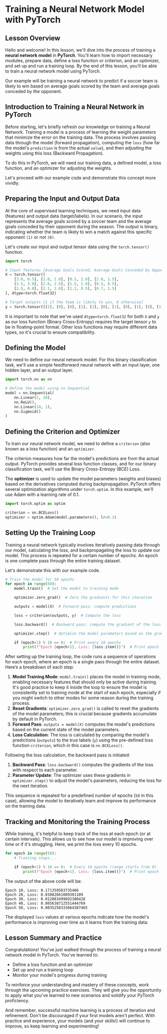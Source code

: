 # Training a Neural Network Model with PyTorch

## Lesson Overview
Hello and welcome! In this lesson, we'll dive into the process of training a **neural network model** in **PyTorch**. You'll learn how to import necessary modules, prepare data, define a loss function or criterion, and an optimizer, and set up and run a training loop. By the end of this lesson, you’ll be able to train a neural network model using PyTorch.

Our example will be training a neural network to predict if a soccer team is likely to win based on average goals scored by the team and average goals conceded by the opponent.

## Introduction to Training a Neural Network in PyTorch
Before starting, let's briefly refresh our knowledge on training a Neural Network. Training a model is a process of learning the weight parameters that minimize the error on the training data. The process involves passing data through the model (forward propagation), computing the `loss` (how far the model's `prediction` is from the actual `value`), and then adjusting the weights using this loss (Backward Propagation).

To do this in PyTorch, we will need our training data, a defined model, a loss function, and an optimizer for adjusting the weights.

Let's proceed with our example code and demonstrate this concept more vividly.

## Preparing the Input and Output Data
At the core of supervised learning techniques, we need input data (features) and output data (target/labels). In our scenario, the input represents the average goals scored by a soccer team and the average goals conceded by their opponent during the season. The output is binary, indicating whether the team is likely to win a match against this specific opponent `(1)` or not `(0)`.

Let's create our input and output tensor data using the `torch.tensor()` function.

```Python
import torch

# Input features [Average Goals Scored, Average Goals Conceded by Opponent]
X = torch.tensor([
    [3.0, 0.5], [1.0, 1.0], [0.5, 2.0], [2.0, 1.5],
    [3.5, 3.0], [2.0, 2.5], [1.5, 1.0], [0.5, 0.5],
    [2.5, 0.8], [2.1, 2.0], [1.2, 0.5], [0.7, 1.5]
], dtype=torch.float32)

# Target outputs [1 if the team is likely to win, 0 otherwise]
y = torch.tensor([[1], [0], [0], [1], [1], [0], [1], [0], [1], [0], [1], [0]], dtype=torch.float32)
```

It is important to note that we've used `dtype=torch.float32` for both `X` and `y` as our loss function (Binary Cross-Entropy) requires the target tensor `y` to be in floating-point format. Other loss functions may require different data types, so it's crucial to ensure compatibility.

## Defining the Model
We need to define our neural network model. For this binary classification task, we'll use a simple feedforward neural network with an input layer, one hidden layer, and an output layer.

```Python
import torch.nn as nn

# Define the model using nn.Sequential
model = nn.Sequential(
    nn.Linear(2, 10),
    nn.ReLU(),
    nn.Linear(10, 1),
    nn.Sigmoid()
)
```

## Defining the Criterion and Optimizer
To train our neural network model, we need to define a `criterion` (also known as a loss function) and an `optimizer`.

The criterion measures how far the model's predictions are from the actual output. PyTorch provides several loss function classes, and for our binary classification task, we'll use the Binary Cross-Entropy (BCE) Loss.

The **optimizer** is used to update the model parameters (weights and biases) based on the derivatives computed during backpropagation. PyTorch offers several optimization algorithms under `torch.optim`. In this example, we'll use Adam with a learning rate of 0.1.

```Python
import torch.optim as optim

criterion = nn.BCELoss()
optimizer = optim.Adam(model.parameters(), lr=0.1)
```

## Setting Up the Training Loop
Training a neural network typically involves iteratively passing data through our model, calculating the loss, and backpropagating the loss to update our model. This process is repeated for a certain number of epochs. An epoch is one complete pass through the entire training dataset.

Let's demonstrate this with our example code.

```Python
# Train the model for 50 epochs
for epoch in range(50):
    model.train()  # Set the model to training mode

    optimizer.zero_grad()  # Zero the gradients for this iteration

    outputs = model(X)  # Forward pass: compute predictions

    loss = criterion(outputs, y)  # Compute the loss

    loss.backward()  # Backward pass: compute the gradient of the loss

    optimizer.step()  # Optimize the model parameters based on the gradients

    if (epoch+1) % 10 == 0:  # Print every 10 epochs
        print(f"Epoch {epoch+1}, Loss: {loss.item()}")  # Print epoch loss
```

After setting up the training loop, the code runs a sequence of operations for each epoch, where an epoch is a single pass through the entire dataset. Here’s a breakdown of each step:

1. **Model Training Mode**: `model.train()` places the model in training mode, enabling necessary features that should only be active during training. It's good practice to keep it inside the loop to ensure the model is consistently set to training mode at the start of each epoch, especially if you might switch to other modes for some reason during the training process.
2. **Reset Gradients**: `optimizer.zero_grad()` is called to reset the gradients of the model parameters; this is crucial because gradients accumulate by default in PyTorch.
3. **Forward Pass**: `outputs = model(X)` computes the model's predictions based on the current state of the model parameters.
4. **Loss Calculation**: The loss is calculated by comparing the model's predictions (`outputs`) to the true labels (`y`) using the pre-defined loss function `criterion`, which in this case is `nn.BCELoss()`.

Following the loss calculation, the backward pass is initiated:

1. **Backward Pass**: `loss.backward()` computes the gradients of the loss with respect to each parameter.
2. **Parameter Update**: The optimizer uses these gradients in `optimizer.step()` to adjust the model's parameters, reducing the loss for the next iteration.

This sequence is repeated for a predefined number of epochs (`50` in this case), allowing the model to iteratively learn and improve its performance on the training data.

## Tracking and Monitoring the Training Process
While training, it's helpful to keep track of the loss at each epoch (or at certain intervals). This allows us to see how our model is improving over time or if it's struggling. Here, we print the loss every 10 epochs.

```Python
for epoch in range(50):
    # Training steps...

    if (epoch+1) % 10 == 0:  # Every 10 epochs (range starts from 0)
        print(f"Epoch {epoch+1}, Loss: {loss.item()}")  # Print epoch loss
```

The output of the above code will be:

```
Epoch 10, Loss: 0.171359583735466
Epoch 20, Loss: 0.03882661089301109
Epoch 30, Loss: 0.012083499692380428
Epoch 40, Loss: 0.005638712551444769
Epoch 50, Loss: 0.0035258333664387465
```

The displayed `loss` values at various epochs indicate how the model's performance is improving over time as it learns from the training data.

## Lesson Summary and Practice
Congratulations! You've just walked through the process of training a neural network model in PyTorch. You've learned to:

* Define a loss function and an optimizer
* Set up and run a training loop
* Monitor your model's progress during training

To reinforce your understanding and mastery of these concepts, work through the upcoming practice exercises. They will give you the opportunity to apply what you've learned to new scenarios and solidify your PyTorch proficiency.

And remember, successful machine learning is a process of iteration and refinement. Don't be discouraged if your first models aren't perfect. With practice and experience, your models (and your skills!) will continue to improve, so keep learning and experimenting!
